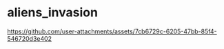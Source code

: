 # aliens_invasion



https://github.com/user-attachments/assets/7cb6729c-6205-47bb-85f4-546720d3e402

